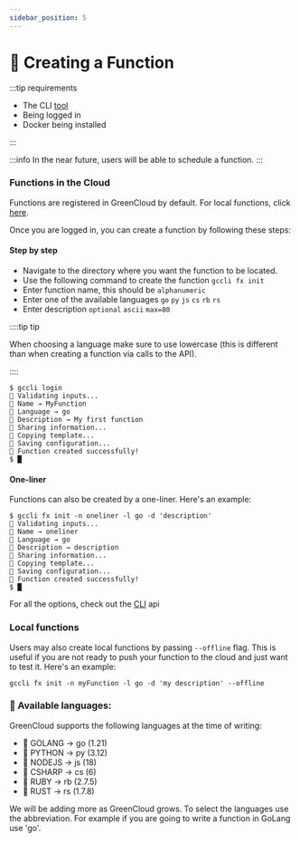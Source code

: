 ```yaml
---
sidebar_position: 5
---
```


# 🌱 Creating a Function

:::tip requirements

-   The CLI [tool](Installing%20the%20CLI)
-   Being logged in
-   Docker being installed

:::

:::info
In the near future, users will be able to schedule a function.
:::

### Functions in the Cloud

Functions are registered in GreenCloud by default. For local functions, click [here](#local-functions).

Once you are logged in, you can create a function by following these steps:

#### Step by step

-   Navigate to the directory where you want the function to be located.
-   Use the following command to create the function `gccli fx init`
-   Enter function name, this should be `alphanumeric`
-   Enter one of the available languages `go` `py` `js` `cs` `rb` `rs`
-   Enter description `optional` `ascii` `max=80`

::::tip tip

When choosing a language make sure to use lowercase (this is different than when creating a function via calls to the API).

::::

<cliWindow>

```text {1,3,4,5}
$ gccli login
👷 Validating inputs...
🥼 Name → MyFunction
🔖 Language → go
👔 Description → My first function
📡 Sharing information...
📄 Copying template...
📝 Saving configuration...
🌱 Function created successfully!
$ █
```

</cliWindow>

#### One-liner

Functions can also be created by a one-liner. Here's an example:

<cliWindow>

```text {1}
$ gccli fx init -n oneliner -l go -d 'description'
👷 Validating inputs...
🥼 Name → oneliner
🔖 Language → go
👔 Description → description
📡 Sharing information...
📄 Copying template...
📝 Saving configuration...
🌱 Function created successfully!
$ █
```

</cliWindow>

For all the options, check out the [CLI](../cli/creating%20a%20Function.md) api

### Local functions

Users may also create local functions by passing `--offline` flag. This is useful if you are not ready to push your function to the cloud and just want to test it. Here's an example:

```
gccli fx init -n myFunction -l go -d 'my description' --offline
```

### 🔖 Available languages:

GreenCloud supports the following languages at the time of writing:

-   🔆 GOLANG → go (1.21)
-   🔆 PYTHON → py (3.12)
-   🔆 NODEJS → js (18)
-   🔆 CSHARP → cs (6)
-   🔆 RUBY → rb (2.7.5)
-   🔆 RUST → rs (1.7.8)

We will be adding more as GreenCloud grows. To select the languages use the abbreviation. For example if you are going to write a function in GoLang use 'go'.

